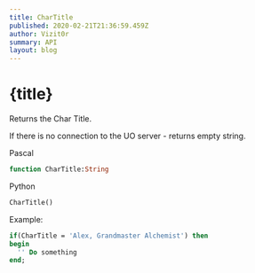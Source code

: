 ```yaml
---
title: CharTitle
published: 2020-02-21T21:36:59.459Z
author: Vizit0r
summary: API
layout: blog
---
```


# {title}

Returns the Char Title.

If there is no connection to the UO server - returns empty string.

Pascal

```pascal
function CharTitle:String

```


Python

```python
CharTitle()
```


Example:
```pascal
if(CharTitle = 'Alex, Grandmaster Alchemist') then
begin
  '' Do something
end;
```


